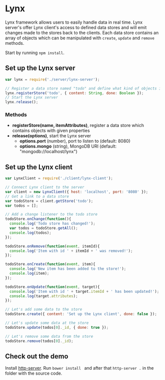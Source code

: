 # Lynx

Lynx framework allows users to easily handle data in real time. Lynx server's offer Lynx client's access to defined data stores and will emit changes made to the stores back to the clients. Each data store contains an array of objects which can be manipulated with `create`, `update` and `remove` methods. 

Start by running `npm install`.

## Set up the Lynx server

```javascript
var lynx = require('./server/lynx-server');

// Register a data store named "todo" and define what kind of objects it stores
lynx.registerStore('todo', { content: String, done: Boolean });
// Start the Lynx server
lynx.release();
```

### Methods

* **registerStore(name, itemAttributes)**, register a data store which contains objects with given properties
* **release(options)**, start the Lynx server
  * **options.port** (number), port to listen to (default: 8080)
  * **options.mongo** (string), MongoDB URI (default: "mongodb://localhost/lynx")
  
## Set up the Lynx client

```javascript
var LynxClient = require('./client/lynx-client');

// Connect Lynx client to the server
var client = new LynxClient({ host: 'localhost', port: '8080' });
// Get a link to a data store
var todoStore = client.getStore('todo');
var todos = [];

// Add a change listener to the todo store
todoStore.onChange(function(){
  console.log('Todo store has changed!');
  var todos = todoStore.getAll();
  console.log(todos);
});

todoStore.onRemove(function(event, itemId){
  console.log('Item with id ' + itemId + ' was removed!');
});

todoStore.onCreate(function(event, item){
  console.log('New item has been added to the store!');
  console.log(item);
});

todoStore.onUpdate(function(event, target){
  console.log('Item with id ' + target.itemId + ' has been updated!');
  console.log(target.attributes);
});

// Let's add some data to the store
todoStore.create({ content: 'Set up the Lynx client', done: false });

// Let's update some data at the store
todoStore.update(todos[0]._id, { done: true });

// Let's remove some data from the store
todoStore.remove(todos[0]._id);
```

## Check out the demo

Install [http-server](https://www.npmjs.com/package/http-server). Run `bower install ` and after that `http-server .` in the folder with the source code.
